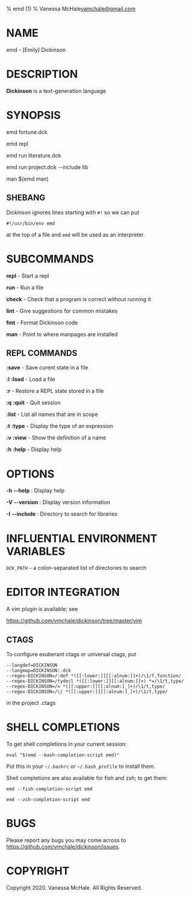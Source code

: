 % emd (1)
% Vanessa McHale<vamchale@gmail.com>

# NAME

emd - [Emily] Dickinson

# DESCRIPTION

**Dickinson** is a text-generation language

# SYNOPSIS

  emd fortune.dck

  emd repl

  emd run literature.dck

  emd run project.dck -\-include lib

  man $(emd man)

## SHEBANG

Dickinson ignores lines starting with `#!` so we can put

```
#!/usr/bin/env emd
```

at the top of a file and `emd` will be used as an interpreter.

# SUBCOMMANDS

**repl** - Start a repl

**run** - Run a file

**check** - Check that a program is correct without running it

**lint** - Give suggestions for common mistakes

**fmt** - Format Dickinson code

**man** - Point to where manpages are installed

## REPL COMMANDS

**:save** - Save curent state in a file

**:l** **:load** - Load a file

**:r** - Restore a REPL state stored in a file

**:q** **:quit** - Quit session

**:list** - List all names that are in scope

**:t** **:type** - Display the type of an expression

**:v** **:view** - Show the definition of a name

**:h** **:help** - Display help

# OPTIONS

**-h** **-\-help**
:   Display help

**-V** **-\-version**
:   Display version information

**-I** **-\-include**
:   Directory to search for libraries

# INFLUENTIAL ENVIRONMENT VARIABLES

`DCK_PATH` - a colon-separated list of directories to search

# EDITOR INTEGRATION

A vim plugin is available; see

https://github.com/vmchale/dickinson/tree/master/vim

## CTAGS

To configure exuberant ctags or universal ctags, put

    --langdef=DICKINSON
    --langmap=DICKINSON:.dck
    --regex-DICKINSON=/:def *([[:lower:]][[:alnum:]]+)/\1/f,function/
    --regex-DICKINSON=/tydecl *([[:lower:]][[:alnum:]]+) *=/\1/t,type/
    --regex-DICKINSON=/= *([[:upper:]][[:alnum:]_]+)/\1/t,type/
    --regex-DICKINSON=/\| *([[:upper:]][[:alnum:]_]+)/\1/t,type/

in the project .ctags

# SHELL COMPLETIONS

To get shell completions in your current session:

```
eval "$(emd --bash-completion-script emd)"
```

Put this in your `~/.bashrc` or `~/.bash_profile` to install them.

Shell completions are also available for fish and zsh; to get them:

`emd --fish-completion-script emd`

`emd --zsh-completion-script emd`

# BUGS

Please report any bugs you may come across to
https://github.com/vmchale/dickinson/issues.

# COPYRIGHT

Copyright 2020. Vanessa McHale. All Rights Reserved.
